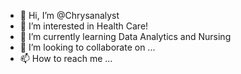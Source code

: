 - 👋 Hi, I’m @Chrysanalyst
- 👀 I’m interested in Health Care!
- 🌱 I’m currently learning Data Analytics and Nursing
- 💞️ I’m looking to collaborate on ...
- 📫 How to reach me ...

<!---
Chrysanalyst/Chrysanalyst is a ✨ special ✨ repository because its `README.md` (this file) appears on your GitHub profile.
You can click the Preview link to take a look at your changes.
--->
